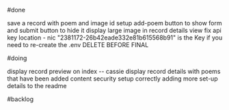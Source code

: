 #done


save a record with poem and image id
setup add-poem button to show form and submit button to hide it
display large image in record details view
fix api key location - nic  "2381172-26b42eade332e81b615568b91" is the Key if you need to re-create the .env DELETE BEFORE FINAL

#doing

display record preview on index -- cassie
display record details with poems that have been added
content security setup correctly
adding more set-up details to the readme

#backlog
